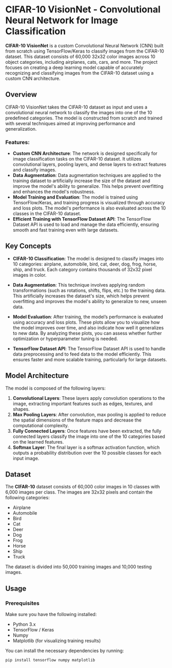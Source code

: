 # CIFAR-10 VisionNet - Convolutional Neural Network for Image Classification

**CIFAR-10 VisionNet** is a custom Convolutional Neural Network (CNN) built from scratch using TensorFlow/Keras to classify images from the CIFAR-10 dataset. This dataset consists of 60,000 32x32 color images across 10 object categories, including airplanes, cats, cars, and more. The project focuses on creating a deep learning model capable of accurately recognizing and classifying images from the CIFAR-10 dataset using a custom CNN architecture.

## Overview

CIFAR-10 VisionNet takes the CIFAR-10 dataset as input and uses a convolutional neural network to classify the images into one of the 10 predefined categories. The model is constructed from scratch and trained with several techniques aimed at improving performance and generalization. 

### Features:
- **Custom CNN Architecture**: The network is designed specifically for image classification tasks on the CIFAR-10 dataset. It utilizes convolutional layers, pooling layers, and dense layers to extract features and classify images.
- **Data Augmentation**: Data augmentation techniques are applied to the training dataset to artificially increase the size of the dataset and improve the model's ability to generalize. This helps prevent overfitting and enhances the model's robustness.
- **Model Training and Evaluation**: The model is trained using TensorFlow/Keras, and training progress is visualized through accuracy and loss plots. The model's performance is also evaluated across the 10 classes in the CIFAR-10 dataset.
- **Efficient Training with TensorFlow Dataset API**: The TensorFlow Dataset API is used to load and manage the data efficiently, ensuring smooth and fast training even with large datasets.

## Key Concepts

- **CIFAR-10 Classification**: The model is designed to classify images into 10 categories: airplane, automobile, bird, cat, deer, dog, frog, horse, ship, and truck. Each category contains thousands of 32x32 pixel images in color.
  
- **Data Augmentation**: This technique involves applying random transformations (such as rotations, shifts, flips, etc.) to the training data. This artificially increases the dataset's size, which helps prevent overfitting and improves the model's ability to generalize to new, unseen data.
  
- **Model Evaluation**: After training, the model’s performance is evaluated using accuracy and loss plots. These plots allow you to visualize how the model improves over time, and also indicate how well it generalizes to new data. By analyzing these plots, you can assess whether further optimization or hyperparameter tuning is needed.

- **TensorFlow Dataset API**: The TensorFlow Dataset API is used to handle data preprocessing and to feed data to the model efficiently. This ensures faster and more scalable training, particularly for large datasets.

## Model Architecture

The model is composed of the following layers:

1. **Convolutional Layers**: These layers apply convolution operations to the image, extracting important features such as edges, textures, and shapes.
2. **Max Pooling Layers**: After convolution, max pooling is applied to reduce the spatial dimensions of the feature maps and decrease the computational complexity.
3. **Fully Connected Layers**: Once features have been extracted, the fully connected layers classify the image into one of the 10 categories based on the learned features.
4. **Softmax Layer**: The final layer is a softmax activation function, which outputs a probability distribution over the 10 possible classes for each input image.

## Dataset

The **CIFAR-10** dataset consists of 60,000 color images in 10 classes with 6,000 images per class. The images are 32x32 pixels and contain the following categories:

- Airplane
- Automobile
- Bird
- Cat
- Deer
- Dog
- Frog
- Horse
- Ship
- Truck

The dataset is divided into 50,000 training images and 10,000 testing images.

## Usage

### Prerequisites

Make sure you have the following installed:

- Python 3.x
- TensorFlow / Keras
- Numpy
- Matplotlib (for visualizing training results)

You can install the necessary dependencies by running:

```bash
pip install tensorflow numpy matplotlib
```
